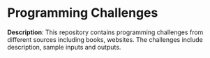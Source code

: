 # Programming Challenges

**Description**: This repository contains programming challenges from different sources including books, websites. The challenges include description, sample inputs and outputs.
